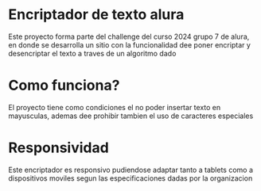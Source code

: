 # Encriptador de texto alura 

Este proyecto forma parte del challenge del curso 2024 grupo 7 de alura, en donde se desarrolla un sitio con la funcionalidad dee poner encriptar y desencriptar el texto a traves de un algoritmo dado

# Como funciona?

El  proyecto tiene como condiciones el no poder insertar texto en mayusculas, ademas dee prohibir tambien el uso de caracteres especiales 

# Responsividad 

Este encriptador es responsivo pudiendose adaptar tanto a tablets como a dispositivos moviles segun las especificaciones dadas por la organizacion 
